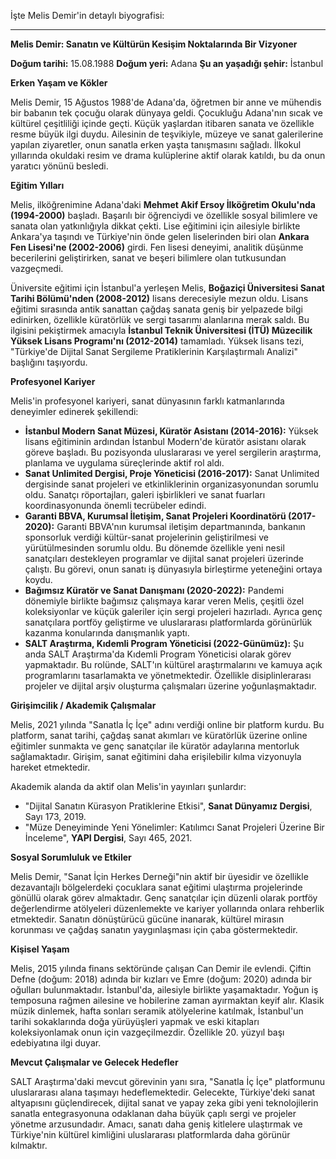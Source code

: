 İşte Melis Demir'in detaylı biyografisi:

---

**Melis Demir: Sanatın ve Kültürün Kesişim Noktalarında Bir Vizyoner**

**Doğum tarihi:** 15.08.1988
**Doğum yeri:** Adana
**Şu an yaşadığı şehir:** İstanbul

**Erken Yaşam ve Kökler**

Melis Demir, 15 Ağustos 1988'de Adana'da, öğretmen bir anne ve mühendis bir babanın tek çocuğu olarak dünyaya geldi. Çocukluğu Adana'nın sıcak ve kültürel çeşitliliği içinde geçti. Küçük yaşlardan itibaren sanata ve özellikle resme büyük ilgi duydu. Ailesinin de teşvikiyle, müzeye ve sanat galerilerine yapılan ziyaretler, onun sanatla erken yaşta tanışmasını sağladı. İlkokul yıllarında okuldaki resim ve drama kulüplerine aktif olarak katıldı, bu da onun yaratıcı yönünü besledi.

**Eğitim Yılları**

Melis, ilköğrenimine Adana'daki **Mehmet Akif Ersoy İlköğretim Okulu'nda (1994-2000)** başladı. Başarılı bir öğrenciydi ve özellikle sosyal bilimlere ve sanata olan yatkınlığıyla dikkat çekti. Lise eğitimini için ailesiyle birlikte Ankara'ya taşındı ve Türkiye'nin önde gelen liselerinden biri olan **Ankara Fen Lisesi'ne (2002-2006)** girdi. Fen lisesi deneyimi, analitik düşünme becerilerini geliştirirken, sanat ve beşeri bilimlere olan tutkusundan vazgeçmedi.

Üniversite eğitimi için İstanbul'a yerleşen Melis, **Boğaziçi Üniversitesi Sanat Tarihi Bölümü'nden (2008-2012)** lisans derecesiyle mezun oldu. Lisans eğitimi sırasında antik sanattan çağdaş sanata geniş bir yelpazede bilgi edinirken, özellikle küratörlük ve sergi tasarımı alanlarına merak saldı. Bu ilgisini pekiştirmek amacıyla **İstanbul Teknik Üniversitesi (İTÜ) Müzecilik Yüksek Lisans Programı'nı (2012-2014)** tamamladı. Yüksek lisans tezi, "Türkiye'de Dijital Sanat Sergileme Pratiklerinin Karşılaştırmalı Analizi" başlığını taşıyordu.

**Profesyonel Kariyer**

Melis'in profesyonel kariyeri, sanat dünyasının farklı katmanlarında deneyimler edinerek şekillendi:

*   **İstanbul Modern Sanat Müzesi, Küratör Asistanı (2014-2016):** Yüksek lisans eğitiminin ardından İstanbul Modern'de küratör asistanı olarak göreve başladı. Bu pozisyonda uluslararası ve yerel sergilerin araştırma, planlama ve uygulama süreçlerinde aktif rol aldı.
*   **Sanat Unlimited Dergisi, Proje Yöneticisi (2016-2017):** Sanat Unlimited dergisinde sanat projeleri ve etkinliklerinin organizasyonundan sorumlu oldu. Sanatçı röportajları, galeri işbirlikleri ve sanat fuarları koordinasyonunda önemli tecrübeler edindi.
*   **Garanti BBVA, Kurumsal İletişim, Sanat Projeleri Koordinatörü (2017-2020):** Garanti BBVA'nın kurumsal iletişim departmanında, bankanın sponsorluk verdiği kültür-sanat projelerinin geliştirilmesi ve yürütülmesinden sorumlu oldu. Bu dönemde özellikle yeni nesil sanatçıları destekleyen programlar ve dijital sanat projeleri üzerinde çalıştı. Bu görevi, onun sanatı iş dünyasıyla birleştirme yeteneğini ortaya koydu.
*   **Bağımsız Küratör ve Sanat Danışmanı (2020-2022):** Pandemi dönemiyle birlikte bağımsız çalışmaya karar veren Melis, çeşitli özel koleksiyonlar ve küçük galeriler için sergi projeleri hazırladı. Ayrıca genç sanatçılara portföy geliştirme ve uluslararası platformlarda görünürlük kazanma konularında danışmanlık yaptı.
*   **SALT Araştırma, Kıdemli Program Yöneticisi (2022-Günümüz):** Şu anda SALT Araştırma'da Kıdemli Program Yöneticisi olarak görev yapmaktadır. Bu rolünde, SALT'ın kültürel araştırmalarını ve kamuya açık programlarını tasarlamakta ve yönetmektedir. Özellikle disiplinlerarası projeler ve dijital arşiv oluşturma çalışmaları üzerine yoğunlaşmaktadır.

**Girişimcilik / Akademik Çalışmalar**

Melis, 2021 yılında "Sanatla İç İçe" adını verdiği online bir platform kurdu. Bu platform, sanat tarihi, çağdaş sanat akımları ve küratörlük üzerine online eğitimler sunmakta ve genç sanatçılar ile küratör adaylarına mentorluk sağlamaktadır. Girişim, sanat eğitimini daha erişilebilir kılma vizyonuyla hareket etmektedir.

Akademik alanda da aktif olan Melis'in yayınları şunlardır:

*   "Dijital Sanatın Kürasyon Pratiklerine Etkisi", **Sanat Dünyamız Dergisi**, Sayı 173, 2019.
*   "Müze Deneyiminde Yeni Yönelimler: Katılımcı Sanat Projeleri Üzerine Bir İnceleme", **YAPI Dergisi**, Sayı 465, 2021.

**Sosyal Sorumluluk ve Etkiler**

Melis Demir, "Sanat İçin Herkes Derneği"nin aktif bir üyesidir ve özellikle dezavantajlı bölgelerdeki çocuklara sanat eğitimi ulaştırma projelerinde gönüllü olarak görev almaktadır. Genç sanatçılar için düzenli olarak portföy değerlendirme atölyeleri düzenlemekte ve kariyer yollarında onlara rehberlik etmektedir. Sanatın dönüştürücü gücüne inanarak, kültürel mirasın korunması ve çağdaş sanatın yaygınlaşması için çaba göstermektedir.

**Kişisel Yaşam**

Melis, 2015 yılında finans sektöründe çalışan Can Demir ile evlendi. Çiftin Defne (doğum: 2018) adında bir kızları ve Emre (doğum: 2020) adında bir oğulları bulunmaktadır. İstanbul'da, ailesiyle birlikte yaşamaktadır. Yoğun iş temposuna rağmen ailesine ve hobilerine zaman ayırmaktan keyif alır. Klasik müzik dinlemek, hafta sonları seramik atölyelerine katılmak, İstanbul'un tarihi sokaklarında doğa yürüyüşleri yapmak ve eski kitapları koleksiyonlamak onun için vazgeçilmezdir. Özellikle 20. yüzyıl başı edebiyatına ilgi duyar.

**Mevcut Çalışmalar ve Gelecek Hedefler**

SALT Araştırma'daki mevcut görevinin yanı sıra, "Sanatla İç İçe" platformunu uluslararası alana taşımayı hedeflemektedir. Gelecekte, Türkiye'deki sanat altyapısını güçlendirecek, dijital sanat ve yapay zeka gibi yeni teknolojilerin sanatla entegrasyonuna odaklanan daha büyük çaplı sergi ve projeler yönetme arzusundadır. Amacı, sanatı daha geniş kitlelere ulaştırmak ve Türkiye'nin kültürel kimliğini uluslararası platformlarda daha görünür kılmaktır.